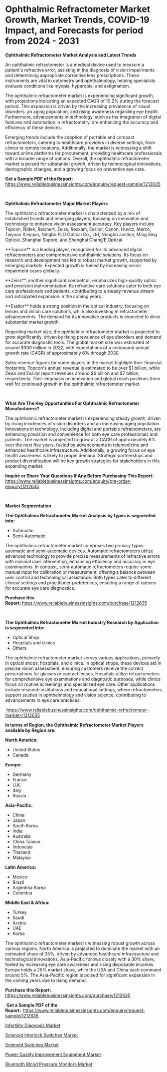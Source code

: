 <p><h1>Ophthalmic Refractometer Market Growth, Market Trends, COVID-19 Impact, and Forecasts for period from 2024 - 2031</h1></p><p><strong>Ophthalmic Refractometer Market Analysis and Latest Trends</strong></p>
<p><p>An ophthalmic refractometer is a medical device used to measure a patient's refractive error, assisting in the diagnosis of vision impairments and determining appropriate corrective lens prescriptions. These instruments are vital in optometry and ophthalmology, helping specialists evaluate conditions like myopia, hyperopia, and astigmatism. </p><p>The ophthalmic refractometer market is experiencing significant growth, with projections indicating an expected CAGR of 10.2% during the forecast period. This expansion is driven by the increasing prevalence of visual disorders, an aging population, and rising awareness regarding eye health. Furthermore, advancements in technology, such as the integration of digital features and automation in refractometry, are enhancing the accuracy and efficiency of these devices. </p><p>Emerging trends include the adoption of portable and compact refractometers, catering to healthcare providers in diverse settings, from clinics to remote locations. Additionally, the market is witnessing a shift toward online platforms for procurement, providing healthcare professionals with a broader range of options. Overall, the ophthalmic refractometer market is poised for substantial growth, driven by technological innovations, demographic changes, and a growing focus on preventive eye care.</p></p>
<p><strong>Get a Sample PDF of the Report:&nbsp;</strong> <a href="https://www.reliablebusinessinsights.com/enquiry/request-sample/1212635?utm_campaign=1877&utm_medium=2&utm_source=Github&utm_content=ia&utm_term=17122024&utm_id=ophthalmic-refractometer">https://www.reliablebusinessinsights.com/enquiry/request-sample/1212635</a></p>
<p>&nbsp;</p>
<p><strong>Ophthalmic Refractometer Major Market Players</strong></p>
<p><p>The ophthalmic refractometer market is characterized by a mix of established brands and emerging players, focusing on innovation and technology to enhance vision assessment accuracy. Key players include Topcon, Nidek, Reichert, Zeiss, Rexxam, Essilor, Canon, Huvitz, Marco, Taiyuan Xinyuan, Ningbo FLO Optical Co., Ltd, Nongbo Justice, Ming Sing Optical, Shanghai Supore, and Shanghai Chang’E Optical.</p><p>**Topcon** is a leading player, recognized for its advanced digital refractometers and comprehensive ophthalmic solutions. Its focus on research and development has led to robust market growth, supported by emerging markets. Expected growth is fueled by increasing vision impairment cases globally.</p><p>**Zeiss**, another significant competitor, emphasizes high-quality optics and precision instrumentation. Its refractive care solutions cater to both eye care professionals and patients, contributing to a steady revenue stream and anticipated expansion in the coming years.</p><p>**Essilor** holds a strong position in the optical industry, focusing on lenses and vision care solutions, while also investing in refractometer advancements. The demand for its innovative products is expected to drive substantial market growth.</p><p>Regarding market size, the ophthalmic refractometer market is projected to grow significantly, driven by rising prevalence of eye disorders and demand for accurate diagnostic tools. The global market size was estimated at around $300 million in 2022, with expectations of a compound annual growth rate (CAGR) of approximately 6% through 2030.</p><p>Sales revenue figures for some players in the market highlight their financial footprints; Topcon's annual revenue is estimated to be over $1 billion, while Zeiss and Essilor report revenues around $6 billion and $7 billion, respectively. Their emphasis on innovation and global reach positions them well for continued growth in the ophthalmic refractometer market.</p></p>
<p>&nbsp;</p>
<p><strong>What Are The Key Opportunities For Ophthalmic Refractometer Manufacturers?</strong></p>
<p><p>The ophthalmic refractometer market is experiencing steady growth, driven by rising incidences of vision disorders and an increasing aging population. Innovations in technology, including digital and portable refractometers, are enhancing precision and convenience for both eye care professionals and patients. The market is projected to grow at a CAGR of approximately 6% over the next five years, fueled by advancements in telemedicine and enhanced healthcare infrastructure. Additionally, a growing focus on eye health awareness is likely to propel demand. Strategic partnerships and product diversification will be key growth strategies for stakeholders in this expanding market.</p></p>
<p><strong>Inquire or Share Your Questions If Any Before Purchasing This Report:</strong> <a href="https://www.reliablebusinessinsights.com/enquiry/pre-order-enquiry/1212635?utm_campaign=1877&utm_medium=2&utm_source=Github&utm_content=ia&utm_term=17122024&utm_id=ophthalmic-refractometer">https://www.reliablebusinessinsights.com/enquiry/pre-order-enquiry/1212635</a></p>
<p>&nbsp;</p>
<p><strong>Market Segmentation</strong></p>
<p><strong>The Ophthalmic Refractometer Market Analysis by types is segmented into:</strong></p>
<p><ul><li>Automatic</li><li>Semi-Automatic</li></ul></p>
<p><p>The ophthalmic refractometer market comprises two primary types: automatic and semi-automatic devices. Automatic refractometers utilize advanced technology to provide precise measurements of refractive errors with minimal user intervention, enhancing efficiency and accuracy in eye examinations. In contrast, semi-automatic refractometers require some manual input for calibration or measurement, offering a balance between user control and technological assistance. Both types cater to different clinical settings and practitioner preferences, ensuring a range of options for accurate eye care diagnostics.</p></p>
<p><strong>Purchase this Report:&nbsp;</strong><a href="https://www.reliablebusinessinsights.com/purchase/1212635?utm_campaign=1877&utm_medium=2&utm_source=Github&utm_content=ia&utm_term=17122024&utm_id=ophthalmic-refractometer">https://www.reliablebusinessinsights.com/purchase/1212635</a></p>
<p>&nbsp;</p>
<p><strong>The Ophthalmic Refractometer Market Industry Research by Application is segmented into:</strong></p>
<p><ul><li>Optical Shop</li><li>Hospitals and clinics</li><li>Others</li></ul></p>
<p><p>The ophthalmic refractometer market serves various applications, primarily in optical shops, hospitals, and clinics. In optical shops, these devices aid in precise vision assessment, ensuring customers receive the correct prescriptions for glasses or contact lenses. Hospitals utilize refractometers for comprehensive eye examinations and diagnostic purposes, while clinics focus on routine screenings and specialized eye care. Other applications include research institutions and educational settings, where refractometers support studies in ophthalmology and vision science, contributing to advancements in eye care practices.</p></p>
<p><a href="https://www.reliablebusinessinsights.com/ophthalmic-refractometer-market-r1212635?utm_campaign=1877&utm_medium=2&utm_source=Github&utm_content=ia&utm_term=17122024&utm_id=ophthalmic-refractometer">&nbsp;https://www.reliablebusinessinsights.com/ophthalmic-refractometer-market-r1212635</a></p>
<p><strong>In terms of Region, the Ophthalmic Refractometer Market Players available by Region are:</strong></p>
<p>
    <p> <strong> North America: </strong>
        <ul>
            <li>United States</li>
            <li>Canada</li>
        </ul>
        </p> 
    <p> <strong> Europe: </strong>
        <ul>
            <li>Germany</li>
            <li>France</li>
            <li>U.K.</li>
            <li>Italy</li>
            <li>Russia</li>
        </ul>
        </p> 
    <p> <strong> Asia-Pacific: </strong>
        <ul>
            <li>China</li>
            <li>Japan</li>
            <li>South Korea</li>
            <li>India</li>
            <li>Australia</li>
            <li>China Taiwan</li>
            <li>Indonesia</li>
            <li>Thailand</li>
            <li>Malaysia</li>
        </ul>
        </p> 
    <p> <strong> Latin America: </strong>
        <ul>
            <li>Mexico</li>
            <li>Brazil</li>
            <li>Argentina Korea</li>
            <li>Colombia</li>
        </ul>
        </p> 
    <p> <strong> Middle East & Africa: </strong>
        <ul>
            <li>Turkey</li>
            <li>Saudi</li>
            <li>Arabia</li>
            <li>UAE</li>
            <li>Korea</li>
        </ul>
    </p>
    </p>
<p><p>The ophthalmic refractometer market is witnessing robust growth across various regions. North America is projected to dominate the market with an estimated share of 35%, driven by advanced healthcare infrastructure and technological innovations. Asia-Pacific follows closely with a 30% share, fueled by increasing eye care awareness and rising disposable incomes. Europe holds a 25% market share, while the USA and China each command around 5%. The Asia-Pacific region is poised for significant expansion in the coming years due to rising demand.</p></p>
<p><strong>Purchase this Report: </strong><a href="https://www.reliablebusinessinsights.com/purchase/1212635?utm_campaign=1877&utm_medium=2&utm_source=Github&utm_content=ia&utm_term=17122024&utm_id=ophthalmic-refractometer">https://www.reliablebusinessinsights.com/purchase/1212635</a></p>
<p>&nbsp;<strong>Get a Sample PDF of the Report:&nbsp;&nbsp;</strong><a href="https://www.reliablebusinessinsights.com/enquiry/request-sample/1212635?utm_campaign=1877&utm_medium=2&utm_source=Github&utm_content=ia&utm_term=17122024&utm_id=ophthalmic-refractometer">https://www.reliablebusinessinsights.com/enquiry/request-sample/1212635</a></p>
<p><strong></strong></p>
<p><p><a href="https://www.linkedin.com/pulse/in-depth-infertility-diagnosis-market-analysis-2024-2031-h2irc?utm_campaign=1877&utm_medium=2&utm_source=Github&utm_content=ia&utm_term=17122024&utm_id=ophthalmic-refractometer">Infertility Diagnosis Market</a></p><p><a href="https://www.linkedin.com/pulse/solenoid-interlock-switches-market-transformation-comparative-gyjwe?utm_campaign=1877&utm_medium=2&utm_source=Github&utm_content=ia&utm_term=17122024&utm_id=ophthalmic-refractometer">Solenoid Interlock Switches Market</a></p><p><a href="https://www.linkedin.com/pulse/comprehensive-analysis-solenoid-switches-market-size-b6e5e?utm_campaign=1877&utm_medium=2&utm_source=Github&utm_content=ia&utm_term=17122024&utm_id=ophthalmic-refractometer">Solenoid Switches Market</a></p><p><a href="https://github.com/delindacallegari68/Market-Research-Report-List-1/blob/main/power-quality-improvement-equipment-market.md?utm_campaign=1877&utm_medium=2&utm_source=Github&utm_content=ia&utm_term=17122024&utm_id=ophthalmic-refractometer">Power Quality Improvement Equipment Market</a></p><p><a href="https://www.linkedin.com/pulse/bluetooth-blood-pressure-monitors-market-size-global-industry-analysis-vad9f?utm_campaign=1877&utm_medium=2&utm_source=Github&utm_content=ia&utm_term=17122024&utm_id=ophthalmic-refractometer">Bluetooth Blood Pressure Monitors Market</a></p></p>